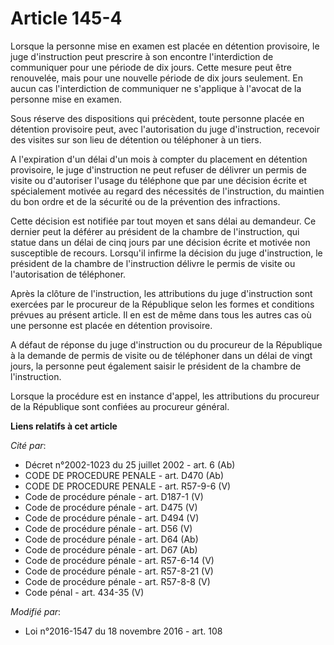 # Article 145-4

Lorsque la personne mise en examen est placée en détention provisoire, le juge d'instruction peut prescrire à son encontre
l'interdiction de communiquer pour une période de dix jours. Cette mesure peut être renouvelée, mais pour une nouvelle
période de dix jours seulement. En aucun cas l'interdiction de communiquer ne s'applique à l'avocat de la personne mise en
examen. 

Sous réserve des dispositions qui précèdent, toute personne placée en détention provisoire peut, avec l'autorisation du juge
d'instruction, recevoir des visites sur son lieu de détention ou téléphoner à un tiers. 

A l'expiration d'un délai d'un mois à compter du placement en détention provisoire, le juge d'instruction ne peut refuser de
délivrer un permis de visite ou d'autoriser l'usage du téléphone que par une décision écrite et spécialement motivée au
regard des nécessités de l'instruction, du maintien du bon ordre et de la sécurité ou de la prévention des infractions. 

Cette décision est notifiée par tout moyen et sans délai au demandeur. Ce dernier peut la déférer au président de la chambre
de l'instruction, qui statue dans un délai de cinq jours par une décision écrite et motivée non susceptible de recours.
Lorsqu'il infirme la décision du juge d'instruction, le président de la chambre de l'instruction délivre le permis de visite
ou l'autorisation de téléphoner. 

Après la clôture de l'instruction, les attributions du juge d'instruction sont exercées par le procureur de la République
selon les formes et conditions prévues au présent article. Il en est de même dans tous les autres cas où une personne est
placée en détention provisoire. 

A défaut de réponse du juge d'instruction ou du procureur de la République à la demande de permis de visite ou de téléphoner
dans un délai de vingt jours, la personne peut également saisir le président de la chambre de l'instruction. 

Lorsque la procédure est en instance d'appel, les attributions du procureur de la République sont confiées au procureur
général.

**Liens relatifs à cet article**

_Cité par_:

  - Décret n°2002-1023 du 25 juillet 2002 - art. 6 (Ab)
  - CODE DE PROCEDURE PENALE - art. D470 (Ab)
  - CODE DE PROCEDURE PENALE - art. R57-9-6 (V)
  - Code de procédure pénale - art. D187-1 (V)
  - Code de procédure pénale - art. D475 (V)
  - Code de procédure pénale - art. D494 (V)
  - Code de procédure pénale - art. D56 (V)
  - Code de procédure pénale - art. D64 (Ab)
  - Code de procédure pénale - art. D67 (Ab)
  - Code de procédure pénale - art. R57-6-14 (V)
  - Code de procédure pénale - art. R57-8-21 (V)
  - Code de procédure pénale - art. R57-8-8 (V)
  - Code pénal - art. 434-35 (V)

_Modifié par_:

  - Loi n°2016-1547 du 18 novembre 2016 - art. 108
